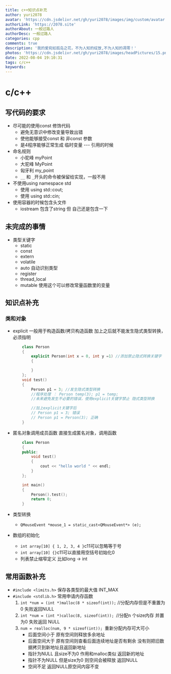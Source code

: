 ```yaml
---
title: c++知识点补充
author: yuri2078
avatar: 'https://cdn.jsdelivr.net/gh/yuri2078/images/img/custom/avatar.jpg'
authorLink: 'https://2078.site'
authorAbout: 一般过路人
authorDesc: 一般过路人
categories: cpp
comments: true
description: '我的爱宛如孤岛之花，不为人知的绽放,不为人知的凋零！'
photos: 'https://cdn.jsdelivr.net/gh/yuri2078/images/headPictures/15.png'
date: 2022-08-04 19:10:31
tags: c/c++
keywords:
---
```


# c/c++

## 写代码的要求

+ 尽可能的使用const 修饰代码
  + 避免无意识中修改变量导致出错
  + 使他能够接受const 和 非const 参数
  + 是4程序能够正常生成 临时变量 --- 引用的时候
+ 命名规则
  + 小驼峰 myPoint
  + 大驼峰 MyPoint
  + 匈牙利 my_point
  + `__`  和 `_`开头的命令被保留给实现，一般不用
+ 不使用using namespace std
  + 使用 using std::cout;
  + 使用 using std::cin;
+ 使用容器的时候包含头文件
  + iostream 包含了string 但 自己还是包含一下





## 未完成的事情

+ 类型关键字
  + static
  + const
  + extern
  + volatile
  + auto 自动识别类型
  + register
  + thread_local
  + mutable 使用这个可以修改常量函数里的变量

## 知识点补充

### 类和对象

+ explicit 一般用于构造函数/拷贝构造函数 加上之后就不能发生隐式类型转换，必须指明

    ```cpp
        class Person
        {
            explicit Person(int x = 0, int y =1) //添加禁止隐式转换关键字
            {

            }
        };
        void test()
        {
            Person p1 = 3; //发生隐式类型转换
            //程序处理 ： Person temp(3); p1 = temp; 
            //未来避免发生不必要的错误，使用explicit关键字禁止 隐式类型转换

            //加上explicit关键字后
            // Person p1 = 3; 错误
            // Person p1 = Person(3); 正确
        }

  ```

+ 匿名对象调用成员函数 直接生成匿名对象，调用函数

    ```cpp
        class Person
        {
        public:
            void test()
            {
                cout << "hello world " << endl;
            }
        };

        int main()
        {
            Person().test();
            return 0;
        }

    ```

+ 类型转换

  + ``` QMouseEvent *mouse_1 = static_cast<QMouseEvent*> (e); ```
  
+ 数组的初始化

  + `int array[10] { 1, 2, 3, 4 }`c11可以忽略等于号
  + `int array[10] {}`c11可以直接用空括号初始化0
  + 列表禁止缩窄定义 比如long  ->  int












## 常用函数补充

- `#include <limits.h>` 保存各类型的最大值 INT_MAX
- `#include <stdlib.h>` 常用申请内存函数
  1. `int *num = (int *)malloc(8 * sizeof(int));` //分配内存但是不重置为0 失败返回NULL
  2. `int *num = (int *)calloc(8, sizeof(int)); `//分配n 个size内存 并置为0 失败返回 NULL
  3. `num = realloc(num, 9 * sizeof(int)); `重新分配内存可大可小
     - 后面空间小于 原有空间则释放多余地址
     - 后面空间大于 原有空间则查看后面连续地址是否有剩余 没有则把旧数据拷贝到新地址且返回新地址
     - 指针为NULL 且size不为0 作用和malloc类似 返回新的地址
     - 指针不为NULL 但是size为0  则空间会被释放 返回NULL
     - 空间不足 返回NULL原空间内容不变




